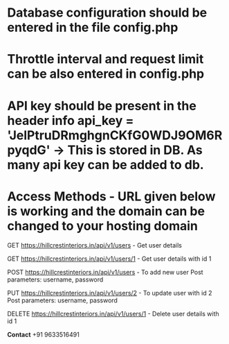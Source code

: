 # Database configuration should be entered in the file config.php

# Throttle interval and request limit can be also entered in config.php

# API key should be present in the header info api_key = 'JelPtruDRmghgnCKfG0WDJ9OM6RpyqdG' -> This is stored in DB. As many api key can be added to db.


# Access Methods - URL given below is working and the domain can be changed to your hosting domain

GET https://hillcrestinteriors.in/api/v1/users - Get user details

GET https://hillcrestinteriors.in/api/v1/users/1 - Get user details with id 1

POST https://hillcrestinteriors.in/api/v1/users - To add new user
Post parameters: username, password

PUT https://hillcrestinteriors.in/api/v1/users/2 - To update user with id 2
Post parameters: username, password

DELETE https://hillcrestinteriors.in/api/v1/users/1 - Delete user details with id 1

**Contact** +91 9633516491

